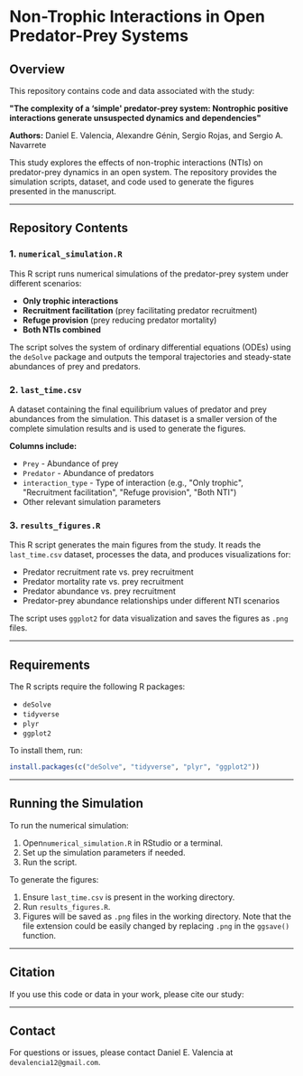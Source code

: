 # Non-Trophic Interactions in Open Predator-Prey Systems

## Overview
This repository contains code and data associated with the study:

**"The complexity of a ‘simple' predator-prey system: Nontrophic positive interactions generate unsuspected dynamics and dependencies"**

**Authors:** Daniel E. Valencia, Alexandre Génin, Sergio Rojas, and Sergio A. Navarrete

This study explores the effects of non-trophic interactions (NTIs) on predator-prey dynamics in an open system. The repository provides the simulation scripts, dataset, and code used to generate the figures presented in the manuscript.

---

## Repository Contents

### 1. `numerical_simulation.R`
This R script runs numerical simulations of the predator-prey system under different scenarios:
- **Only trophic interactions**
- **Recruitment facilitation** (prey facilitating predator recruitment)
- **Refuge provision** (prey reducing predator mortality)
- **Both NTIs combined**

The script solves the system of ordinary differential equations (ODEs) using the `deSolve` package and outputs the temporal trajectories and steady-state abundances of prey and predators.

### 2. `last_time.csv`
A dataset containing the final equilibrium values of predator and prey abundances from the simulation. This dataset is a smaller version of the complete simulation results and is used to generate the figures.

**Columns include:**
- `Prey` - Abundance of prey
- `Predator` - Abundance of predators
- `interaction_type` - Type of interaction (e.g., "Only trophic", "Recruitment facilitation", "Refuge provision", "Both NTI")
- Other relevant simulation parameters

### 3. `results_figures.R`
This R script generates the main figures from the study. It reads the `last_time.csv` dataset, processes the data, and produces visualizations for:
- Predator recruitment rate vs. prey recruitment
- Predator mortality rate vs. prey recruitment
- Predator abundance vs. prey recruitment
- Predator-prey abundance relationships under different NTI scenarios

The script uses `ggplot2` for data visualization and saves the figures as `.png` files.

---

## Requirements
The R scripts require the following R packages:

- `deSolve`
- `tidyverse`
- `plyr`
- `ggplot2`

To install them, run:
```r
install.packages(c("deSolve", "tidyverse", "plyr", "ggplot2"))
```
---

## Running the Simulation

To run the numerical simulation:

 1. Open`numerical_simulation.R` in RStudio or a terminal.
 2. Set up the simulation parameters if needed.
 3. Run the script.

To generate the figures:

 1. Ensure `last_time.csv` is present in the working directory.
 2. Run `results_figures.R`.
 3. Figures will be saved as `.png` files in the working directory. Note that the file extension could be easily changed by replacing `.png` in the `ggsave()` function.

---

## Citation

If you use this code or data in your work, please cite our study:

---
## Contact

For questions or issues, please contact Daniel E. Valencia at `devalencia12@gmail.com`.
